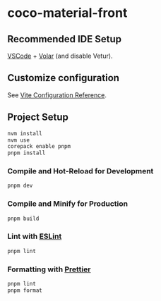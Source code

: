 # coco-material-front

## Recommended IDE Setup

[VSCode](https://code.visualstudio.com/) + [Volar](https://marketplace.visualstudio.com/items?itemName=Vue.volar) (and disable Vetur).

## Customize configuration

See [Vite Configuration Reference](https://vite.dev/config/).

## Project Setup

```sh
nvm install
nvm use
corepack enable pnpm
pnpm install
```

### Compile and Hot-Reload for Development

```sh
pnpm dev
```

### Compile and Minify for Production

```sh
pnpm build
```

### Lint with [ESLint](https://eslint.org/) 

```sh
pnpm lint
```

### Formatting with [Prettier](https://prettier.io/)

```sh
pnpm lint
pnpm format
```
